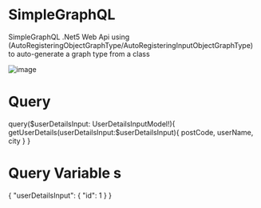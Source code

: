 # SimpleGraphQL
SimpleGraphQL .Net5 Web Api  using  (AutoRegisteringObjectGraphType/AutoRegisteringInputObjectGraphType) to auto-generate a graph type from a class


![image](https://user-images.githubusercontent.com/11384742/145705794-213e0730-0d4c-4ab3-896f-39e0ada66a9b.png)


# Query 

query($userDetailsInput: UserDetailsInputModel!){
  getUserDetails(userDetailsInput:$userDetailsInput){
      postCode,
    userName,
    city
  }
}


# Query Variable s

{
  "userDetailsInput": {
    "id": 1
  }
}
